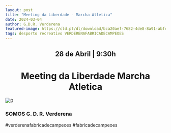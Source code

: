 ```yaml
---
layout: post
title: "Meeting da Liberdade - Marcha Atletica"
date: 2024-03-04
author: G.D.R. Verderena
featured-image: https://cld.pt/dl/download/bca20aef-7682-4de8-8a91-abfe09864770/ML%2025%20abril%20v2.jpg?download=true
tags: desporto recreativo VERDERENAFABRICADECAMPEOES
---
```


<CENTER><H2>28 de Abril | 9:30h</H2></CENTER>

<center><b><H1>Meeting da Liberdade  
Marcha Atletica</H1></b></center>


![0](https://cld.pt/dl/download/bca20aef-7682-4de8-8a91-abfe09864770/ML%2025%20abril%20v2.jpg?download=true)


<H3>SOMOS G. D. R. Verderena</H3>

#verderenafabricadecampeoes #fabricadecampeoes 
